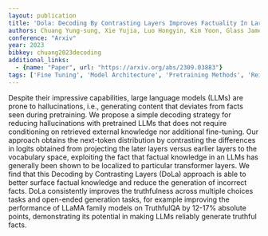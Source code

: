 ```yaml
---
layout: publication
title: 'Dola: Decoding By Contrasting Layers Improves Factuality In Large Language Models'
authors: Chuang Yung-sung, Xie Yujia, Luo Hongyin, Kim Yoon, Glass James, He Pengcheng
conference: "Arxiv"
year: 2023
bibkey: chuang2023decoding
additional_links:
  - {name: "Paper", url: "https://arxiv.org/abs/2309.03883"}
tags: ['Fine Tuning', 'Model Architecture', 'Pretraining Methods', 'Reinforcement Learning', 'Training Techniques', 'Transformer']
---
```

Despite their impressive capabilities, large language models (LLMs) are prone
to hallucinations, i.e., generating content that deviates from facts seen
during pretraining. We propose a simple decoding strategy for reducing
hallucinations with pretrained LLMs that does not require conditioning on
retrieved external knowledge nor additional fine-tuning. Our approach obtains
the next-token distribution by contrasting the differences in logits obtained
from projecting the later layers versus earlier layers to the vocabulary space,
exploiting the fact that factual knowledge in an LLMs has generally been shown
to be localized to particular transformer layers. We find that this Decoding by
Contrasting Layers (DoLa) approach is able to better surface factual knowledge
and reduce the generation of incorrect facts. DoLa consistently improves the
truthfulness across multiple choices tasks and open-ended generation tasks, for
example improving the performance of LLaMA family models on TruthfulQA by
12-17% absolute points, demonstrating its potential in making LLMs reliably
generate truthful facts.
